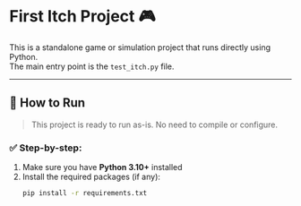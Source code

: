 # First Itch Project 🎮

This is a standalone game or simulation project that runs directly using Python.  
The main entry point is the `test_itch.py` file.

---

## 🚀 How to Run

> This project is ready to run as-is. No need to compile or configure.

### ✅ Step-by-step:

1. Make sure you have **Python 3.10+** installed
2. Install the required packages (if any):
   ```bash
   pip install -r requirements.txt

